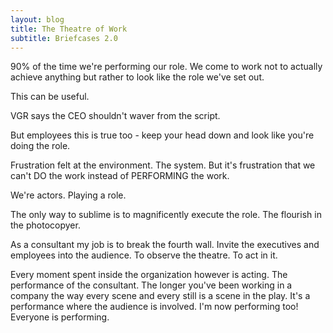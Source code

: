 ```yaml
---
layout: blog
title: The Theatre of Work
subtitle: Briefcases 2.0
---
```


90% of the time we're performing our role. We come to work not to actually achieve anything but rather to look like the role we've set out.

This can be useful.

VGR says the CEO shouldn't waver from the script.

But employees this is true too - keep your head down and look like you're doing the role.

Frustration felt at the environment. The system. But it's frustration that we can't DO the work instead of PERFORMING the work.

We're actors. Playing a role.

The only way to sublime is to magnificently execute the role. The flourish in the photocopyer.

As a consultant my job is to break the fourth wall. Invite the executives and employees into the audience. To observe the theatre. To act in it. 

Every moment spent inside the organization however is acting. The performance of the consultant. The longer you've been working in a company the way every scene and every still is a scene in the play. It's a performance where the audience is involved. I'm now performing too! Everyone is performing.